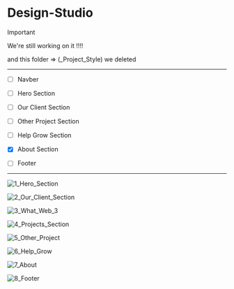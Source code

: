 # Design-Studio

> [!IMPORTANT]
>We're still working on it !!!!
> 
>and this folder => (_Project_Style) we deleted

---

- [ ] Navber
- [ ] Hero Section
- [ ] Our Client Section
- [ ] Other Project Section
- [ ] Help Grow Section
- [x] About Section
- [ ] Footer



----

![1_Hero_Section](https://github.com/barmajli2/Design-Studio/assets/162905905/82d79133-4761-4568-b311-ba55e09146ff)

![2_Our_Client_Section](https://github.com/barmajli2/Design-Studio/assets/162905905/854af7d7-874f-4431-ad52-14aee72f7073)

![3_What_Web_3](https://github.com/barmajli2/Design-Studio/assets/162905905/1aad267d-a4de-4b11-bfcb-87f2d27c7f69)

![4_Projects_Section](https://github.com/barmajli2/Design-Studio/assets/162905905/e381edd8-1d4e-4b16-9a74-eab57b6193f0)

![5_Other_Project](https://github.com/barmajli2/Design-Studio/assets/162905905/b94ec176-4a61-42ad-aa62-8adc6bc42a6d)

![6_Help_Grow](https://github.com/barmajli2/Design-Studio/assets/162905905/a2b94b68-fb83-4bc6-8957-b902b53e6b0c)

![7_About](https://github.com/barmajli2/Design-Studio/assets/162905905/0c12f35e-0821-4914-afb4-0579d3f99361)

![8_Footer](https://github.com/barmajli2/Design-Studio/assets/162905905/be1a6464-86c9-4ff0-abbe-8e0d386723ec)






